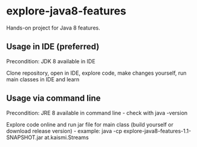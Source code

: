 # explore-java8-features
Hands-on project for Java 8 features.

## Usage in IDE (preferred)
Precondition: JDK 8 available in IDE

Clone repository, open in IDE, explore code, make changes yourself, run main classes in IDE and learn

## Usage via command line
Precondition: JRE 8 available in command line - check with java -version

Explore code online and run jar file for main class (build yourself or download release version) - example: java -cp explore-java8-features-1.1-SNAPSHOT.jar at.kaismi.Streams



